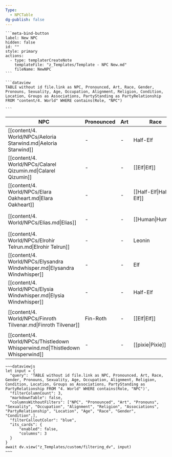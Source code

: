 ```yaml
---
Type:
  - NPCTable
dg-publish: false
---
```




````
```meta-bind-button
label: New NPC
hidden: false
id: ""
style: primary
actions:
  - type: templaterCreateNote
    templateFile: "z_Templates/Template - NPC New.md"
    fileName: NewNPC
```
````

````
```dataview  
TABLE without id file.link as NPC, Pronounced, Art, Race, Gender, Pronouns, Sexuality, Age, Occupation, Alignment, Religion, Condition, Location, Groups as Associations, PartyStanding as PartyRelationship FROM "content/4. World" WHERE contains(Role, "NPC")

```
````


<!-- QueryToSerialize: TABLE without id file.link as NPC, Pronounced, Art, Race, Gender, Pronouns, Sexuality, Age, Occupation, Alignment, Religion, Condition, Location, Groups as Associations, PartyStanding as PartyRelationship FROM "content/4. World" WHERE contains(Role, "NPC") -->
<!-- SerializedQuery: TABLE without id file.link as NPC, Pronounced, Art, Race, Gender, Pronouns, Sexuality, Age, Occupation, Alignment, Religion, Condition, Location, Groups as Associations, PartyStanding as PartyRelationship FROM "content/4. World" WHERE contains(Role, "NPC") -->

| NPC                                                                           | Pronounced | Art | Race                   | Gender | Pronouns | Sexuality | Age          | Occupation                                                                       | Alignment                          | Religion                                                                | Condition | Location                                                                                            | Associations                                                                                     | PartyRelationship |
| ----------------------------------------------------------------------------- | ---------- | --- | ---------------------- | ------ | -------- | --------- | ------------ | -------------------------------------------------------------------------------- | ---------------------------------- | ----------------------------------------------------------------------- | --------- | --------------------------------------------------------------------------------------------------- | ------------------------------------------------------------------------------------------------ | ----------------- |
| [[content/4. World/NPCs/Aeloria Starwind.md\|Aeloria Starwind]]               | \-         | \-  | Half-Elf               | Female | \-       | \-        | \-           | Enchanter                                                                        | Chaotic Good                       | Sehanine Moonbow                                                        | Alive     | Elmswatch Enclave                                                                                   | The Moonlit Order                                                                                | Friendly          |
| [[content/4. World/NPCs/Calarel Qizumin.md\|Calarel Qizumin]]                 | \-         | \-  | [[Elf\|Elf]]           | Female | He/Him   | Asexual   | Mature Adult | [[6. Database/World-Building-main/Occupations/Government/summoner.md\|summoner]] | [[Lawful Neutral\|Lawful Neutral]] | \-                                                                      | Healthy   | <ul><li>[[content/4. World/Places/Calindor/Glitterfall/Glitterfall.md\|Glitterfall]]</li></ul>     | \-                                                                                               | Friendly          |
| [[content/4. World/NPCs/Elara Oakheart.md\|Elara Oakheart]]                   | \-         | \-  | [[Half-Elf\|Half-Elf]] | Female | She/Her  | Bisexual  | Mature Adult | \-                                                                               | [[Chaotic Good\|Chaotic Good]]     | \-                                                                      | Healthy   | \-                                                                                                  | \-                                                                                               | \-                |
| [[content/4. World/NPCs/Elias.md\|Elias]]                                     | \-         | \-  | [[Human\|Human]]       | Male   | He/Him   | Straight  | Mature Adult | [[6. Database/World-Building-main/Occupations/Services/miller.md\|miller]]       | [[Neutral Good\|Neutral Good]]     | \-                                                                      | Healthy   | [[content/4. World/Places/Calindor/Borfaldor/Petalwood/Petalwood.md\|Petalwood]]                    | \-                                                                                               | Friendly          |
| [[content/4. World/NPCs/Elrohir Telrun.md\|Elrohir Telrun]]                   | \-         | \-  | Leonin                 | Male   | \-       | \-        | \-           | Sheriff of Petalwood                                                             | Lawful Neutral                     | Worships Solonor Thelandira                                             | Healthy   | Petalwood                                                                                           | The Dawn's Shadow, King's Guard                                                                  | Potential Ally    |
| [[content/4. World/NPCs/Elysandra Windwhisper.md\|Elysandra Windwhisper]]     | \-         | \-  | Elf                    | Female | \-       | \-        | \-           | Enchanter                                                                        | Chaotic Good                       | Follower of Corellon Larethian                                          | Healthy   | Enchanted Glade in the Forest of Whispers                                                           | The Circle of Enchanters                                                                         | Potential Ally    |
| [[content/4. World/NPCs/Elysia Windwhisper.md\|Elysia Windwhisper]]           | \-         | \-  | Half-Elf               | Female | \-       | \-        | \-           | Bard and Storyteller                                                             | Chaotic Good                       | Sehanine Moonbow                                                        | Healthy   | The Singing Woods Tavern                                                                            | The Whispering Lyre Performers                                                                   | Friendly          |
| [[content/4. World/NPCs/Finroth Tilvenar.md\|Finroth Tilvenar]]               | Fin-Roth   | \-  | [[Elf\|Elf]]           | Male   | He/Him   | Straight  | Mature Adult | \-                                                                               | [[Neutral Evil\|Neutral Evil]]     | [[content/4. World/Religion/Deities/elven-zandilar.md\|elven-zandilar]] | Healthy   | <ul><li>[[content/4. World/Places/Calindor/Borfaldor/Petalwood/Petalwood.md\|Petalwood]]</li></ul> | [[content/4. World/Factions/Welcomers.md\|Welcomers]]                                            | Hostile           |
| [[content/4. World/NPCs/Thistledown Whisperwind.md\|Thistledown Whisperwind]] | \-         | \-  | [[pixie\|Pixie]]       | Female | She/Her  | Bisexual  | Adult        | [[baker\|baker]]                                                                 | [[Chaotic Good\|Chaotic Good]]     | \-                                                                      | Healthy   | [[content/4. World/Places/Calindor/Borfaldor/Petalwood/Petalwood.md\|Petalwood]]                    | [[content/4. World/Factions/The Whispering Court/The Whispering Court.md\|The Whispering Court]] | Friendly          |
<!-- SerializedQuery END -->


````
~~~dataviewjs
let input = {
  "query": 'TABLE without id file.link as NPC, Pronounced, Art, Race, Gender, Pronouns, Sexuality, Age, Occupation, Alignment, Religion, Condition, Location, Groups as Associations, PartyStanding as PartyRelationship FROM "4. World" WHERE contains(Role, "NPC")',
  "filterColumnCount": 3,
  "markdownTable": false,
  "columnsWithoutFilters": ["NPC", "Pronounced", "Art", "Pronouns", "Sexuality", "Occupation", "Alignment", "Religion", "Associations", "PartyRelationship", "Location", "Age", "Race", "Gender", "Condition",],
  "filterCalloutColor": "blue",
  "its_cards": {
      "enabled": false,
      "columns": 3
  }
}
await dv.view("z_Templates/custom/filtering_dv", input) 
~~~
````


